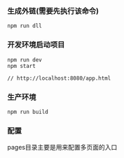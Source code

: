 ### 生成外链(需要先执行该命令)
```
npm run dll
```
### 开发环境启动项目
```
npm run dev 
npm start

// http://localhost:8080/app.html
```
### 生产环境
```
npm run build
```
### 配置
pages目录主要是用来配置多页面的入口
